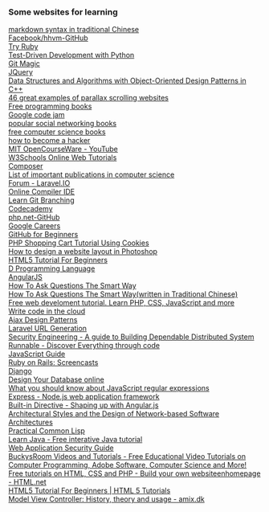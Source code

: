 <script>
  function hide(){
    alert("test");
  }
</script>
<div id="#1" onclick="hide()">
<h3>Some websites for learning</h3>
<a href="https://github.com/othree/markdown-syntax-zhtw">markdown syntax in traditional Chinese</a><br/>
<a href="https://github.com/facebook/hhvm">Facebook/hhvm-GitHub</a><br/>
<a href="http://tryruby.org/levels/1/challenges/1">Try Ruby</a><br/>
<a href="http://chimera.labs.oreilly.com/books/1234000000754/pr01.html">Test-Driven Development with Python</a><br/>
<a href="http://www-cs-students.stanford.edu/~blynn/gitmagic/">Git Magic</a><br/>
<a href="http://jquery.com/">JQuery</a><br/>
<a href="http://www.brpreiss.com/books/opus4/html/book.html">Data Structures and Algorithms
with Object-Oriented Design Patterns in C++</a><br/>
<a href="http://www.creativebloq.com/web-design/parallax-scrolling-1131762">46 great examples of parallax scrolling websites</a><br/>
<a href="https://github.com/vhf/free-programming-books/blob/master/free-programming-books.md">Free programming books</a><br/>
<a href="https://code.google.com/codejam/contests.html">Google code jam</a><br/>
<a href="http://www.goodreads.com/shelf/show/social-networking">popular social networking books</a><br/>
<a href="http://freecomputerbooks.com/compscCategory.html">free computer science books</a><br/>
<a href="http://www.catb.org/esr/faqs/hacker-howto.html#why_this">how to become a hacker</a><br/>
<a href="https://www.youtube.com/channel/UCEBb1b_L6zDS3xTUrIALZOw">MIT OpenCourseWare - YouTube</a><br/>
<a href="http://www.w3schools.com/">W3Schools Online Web Tutorials</a><br/>
<a href="https://getcomposer.org/doc/00-intro.md#dependency-management">Composer</a><br/>
<a href="http://en.wikipedia.org/wiki/List_of_important_publications_in_computer_science">List of important publications in computer science</a><br/>
<a href="http://laravel.io/forum">Forum - Laravel.IO</a><br/>
<a href="http://ideone.com/">Online Compiler IDE</a><br/>
<a href="http://pcottle.github.io/learnGitBranching/">Learn Git Branching</a><br/>
<a href="http://www.codecademy.com/">Codecademy</a><br/>
<a href="https://github.com/php">php.net-GitHub</a><br/>
<a href="http://www.google.com/about/careers/">Google Careers</a><br/>
<a href="http://readwrite.com/2013/09/30/understanding-github-a-journey-for-beginners-part-1">GitHub for Beginners</a><br/>
<a href="http://www.codeofaninja.com/2014/09/php-shopping-cart-tutorial-using-cookies.html">PHP Shopping Cart Tutorial Using Cookies</a><br/>
<a href="http://www.entheosweb.com/photoshop/layout.asp">How to design a website layout in Photoshop</a><br/>
<a href="http://www.html5tutorial4u.com/">HTML5 Tutorial For Beginners</a><br/>
<a href="http://dlang.org/">D Programming Language</a><br/>
<a href="https://angularjs.org/">AngularJS</a><br/>
<a href=http://www.catb.org/esr/faqs/smart-questions.html"">How To Ask Questions The Smart Way</a><br/>
<a href="https://code.google.com/p/smartquestions/wiki/BeforeYouAsk">How To Ask Questions The Smart Way(written in Traditional Chinese)</a><br/>
<a href="https://phpacademy.org/">Free web develoment tutorial. Learn PHP, CSS, JavaScript and more</a><br/>
<a href="https://koding.com/">Write code in the cloud</a><br/>
<a href="https://www.scribd.com/doc/15490788/Ajax-Design-Patterns">Ajax Design Patterns</a><br/>
<a href="http://clivern.com/laravel-url-generation/">Laravel URL Generation</a><br/>
<a href="http://www.cl.cam.ac.uk/~rja14/book.html">Security Engineering - A guide to Building Dependable Distributed System</a><br/>
<a href="http://runnable.com/">Runnable - Discover Everything through code</a><br/>
<a href="https://developer.mozilla.org/en-US/docs/Web/JavaScript/Guide">JavaScript Guide</a><br/>
<a href="http://rubyonrails.org/screencasts/">Ruby on Rails: Screencasts</a><br/>
<a href="https://www.djangoproject.com/">Django</a><br/>
<a href="http://www.vertabelo.com/">Design Your Database online</a><br/>
<a href="http://bjorn.tipling.com/state-and-regular-expressions-in-javascript">What you should know about JavaScript regular expressions</a><br/>
<a href="http://expressjs.com/">Express - Node.js web application framework</a><br/>
<a href="http://campus.codeschool.com/courses/shaping-up-with-angular-js/level/1/section/3/video/1">Built-in Directive - Shaping up with Angular.js</a><br/>
<a href="http://www.ics.uci.edu/~fielding/pubs/dissertation/top.htm">Architectural Styles and the Design of Network-based Software Architectures</a><br/>
<a href="http://www.gigamonkeys.com/book/">Practical Common Lisp</a><br/>
<a href="http://www.learnjavaonline.org/">Learn Java - Free interative Java tutorial</a><br/>
<a href="http://en.wikibooks.org/wiki/Web_Application_Security_Guide">Web Application Security Guide</a><br/>
<a href="https://buckysroom.org/videos.php">BuckysRoom Videos and Tutorials - Free Educational Video Tutorials on Computer Programming, Adobe Software, Computer Science and More!</a><br/>
<a href="http://html.net/">Free tutorials on HTML, CSS and PHP - Build your own websiteenhomepage - HTML.net</a><br/>
<a href="http://www.html5tutorial4u.com/">HTML5 Tutorial For Beginners | HTML 5 Tutorials</a><br/>
<a href="http://amix.dk/blog/post/19615">Model View Controller: History, theory and usage - amix.dk</a><br/>
<a href=""></a><br/>
<a href=""></a><br/>
<a href=""></a><br/>
<a href=""></a><br/>
<a href=""></a><br/>
<a href=""></a><br/>
<a href=""></a><br/>
<a href=""></a><br/>
<a href=""></a><br/>
<a href=""></a><br/>
<a href=""></a><br/>
<a href=""></a><br/>
<a href=""></a><br/>
<a href=""></a><br/>
<a href=""></a><br/>
<a href=""></a><br/>
<a href=""></a><br/>
<a href=""></a><br/>
</div>
